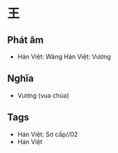 # 王

## Phát âm
* Hán Việt: Wáng Hán Việt: Vương

## Nghĩa
* Vương (vua chúa)

## Tags
* Hán Việt: Sơ cấp//02
* Hán Việt

<script>window.HANZI_FIELD='王';</script>